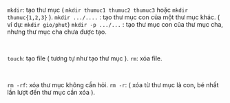 ```mkdir```: tạo thư mục  ( ```mkdir thumuc1 thumuc2 thumuc3``` hoặc ```mkdir thumuc{1,2,3}``` ).
```mkdir .../....``` : tạo thư mục con của một thư mục khác. ( ví dụ: ```mkdir gio/phut```)
```mkdir -p .../...``` : tạo thư mục con của thư mục cha, nhưng thư mục cha chưa được tạo.

<br/>

```touch```: tạo file ( tương tự như tạo thư mục ).
```rm```: xóa file.

<br/>

```rm -rf```: xóa thư mục không cần hỏi.
```rm -r```: ( xóa từ thư mục là con, bé nhất lần lượt đến thư mục cần xóa ).  
